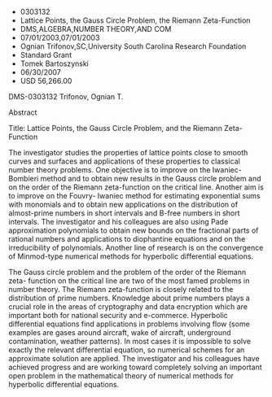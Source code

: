 
* 0303132
* Lattice Points, the Gauss Circle Problem, the Riemann Zeta-Function
* DMS,ALGEBRA,NUMBER THEORY,AND COM
* 07/01/2003,07/01/2003
* Ognian Trifonov,SC,University South Carolina Research Foundation
* Standard Grant
* Tomek Bartoszynski
* 06/30/2007
* USD 56,266.00

DMS-0303132 Trifonov, Ognian T.

Abstract

Title: Lattice Points, the Gauss Circle Problem, and the Riemann Zeta-Function

The investigator studies the properties of lattice points close to smooth curves
and surfaces and applications of these properties to classical number theory
problems. One objective is to improve on the Iwaniec-Bombieri method and to
obtain new results in the Gauss circle problem and on the order of the Riemann
zeta-function on the critical line. Another aim is to improve on the Fouvry-
Iwaniec method for estimating exponential sums with monomials and to obtain new
applications on the distribution of almost-prime numbers in short intervals and
B-free numbers in short intervals. The investigator and his colleagues are also
using Pade approximation polynomials to obtain new bounds on the fractional
parts of rational numbers and applications to diophantine equations and on the
irreducibility of polynomials. Another line of research is on the convergence of
Minmod-type numerical methods for hyperbolic differential equations.

The Gauss circle problem and the problem of the order of the Riemann zeta-
function on the critical line are two of the most famed problems in number
theory. The Riemann zeta-function is closely related to the distribution of
prime numbers. Knowledge about prime numbers plays a crucial role in the areas
of cryptography and data encryption which are important both for national
security and e-commerce. Hyperbolic differential equations find applications in
problems involving flow (some examples are gases around aircraft, wake of
aircraft, underground contamination, weather patterns). In most cases it is
impossible to solve exactly the relevant differential equation, so numerical
schemes for an approximate solution are applied. The investigator and his
colleagues have achieved progress and are working toward completely solving an
important open problem in the mathematical theory of numerical methods for
hyperbolic differential equations.



